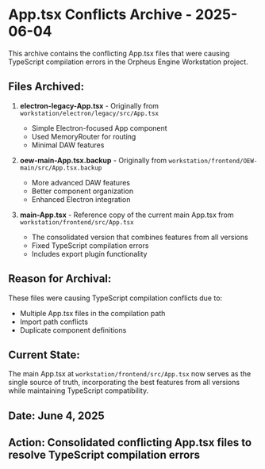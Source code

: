 # App.tsx Conflicts Archive - 2025-06-04

This archive contains the conflicting App.tsx files that were causing TypeScript compilation errors in the Orpheus Engine Workstation project.

## Files Archived:

1. **electron-legacy-App.tsx** - Originally from `workstation/electron/legacy/src/App.tsx`
   - Simple Electron-focused App component
   - Used MemoryRouter for routing
   - Minimal DAW features

2. **oew-main-App.tsx.backup** - Originally from `workstation/frontend/OEW-main/src/App.tsx.backup`
   - More advanced DAW features
   - Better component organization
   - Enhanced Electron integration

3. **main-App.tsx** - Reference copy of the current main App.tsx from `workstation/frontend/src/App.tsx`
   - The consolidated version that combines features from all versions
   - Fixed TypeScript compilation errors
   - Includes export plugin functionality

## Reason for Archival:

These files were causing TypeScript compilation conflicts due to:
- Multiple App.tsx files in the compilation path
- Import path conflicts
- Duplicate component definitions

## Current State:

The main App.tsx at `workstation/frontend/src/App.tsx` now serves as the single source of truth, incorporating the best features from all versions while maintaining TypeScript compatibility.

## Date: June 4, 2025
## Action: Consolidated conflicting App.tsx files to resolve TypeScript compilation errors

